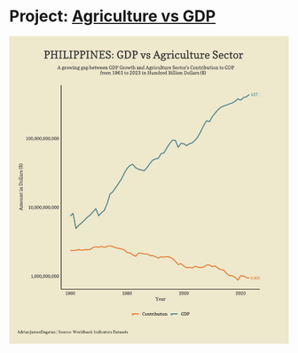 # Project: [Agriculture vs GDP](https://github.com/AJDags/Agriculture-vs-GDP)

![Agriculture vs GDP](https://github.com/AJDags/Agriculture-vs-GDP/blob/main/PHILIPPINES%3A%20Agriculture%20vs%20GDP.png)
  
